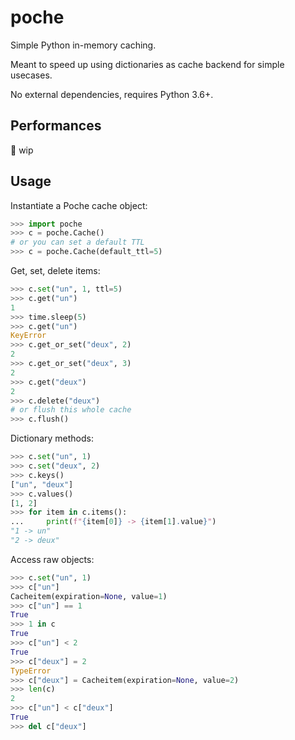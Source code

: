 # poche

Simple Python in-memory caching.

Meant to speed up using dictionaries as cache backend for simple usecases.

No external dependencies, requires Python 3.6+.

## Performances

🚧 wip

## Usage

Instantiate a Poche cache object:
```python
>>> import poche
>>> c = poche.Cache()
# or you can set a default TTL
>>> c = poche.Cache(default_ttl=5)
```

Get, set, delete items:

```python
>>> c.set("un", 1, ttl=5)
>>> c.get("un")
1
>>> time.sleep(5)
>>> c.get("un")
KeyError
>>> c.get_or_set("deux", 2)
2
>>> c.get_or_set("deux", 3)
2
>>> c.get("deux")
2
>>> c.delete("deux")
# or flush this whole cache
>>> c.flush()
```

Dictionary methods:

```python
>>> c.set("un", 1)
>>> c.set("deux", 2)
>>> c.keys()
["un", "deux"]
>>> c.values()
[1, 2]
>>> for item in c.items():
...     print(f"{item[0]} -> {item[1].value}")
"1 -> un"
"2 -> deux"
```

Access raw objects:

```Python
>>> c.set("un", 1)
>>> c["un"]
Cacheitem(expiration=None, value=1)
>>> c["un"] == 1
True
>>> 1 in c
True
>>> c["un"] < 2
True
>>> c["deux"] = 2
TypeError
>>> c["deux"] = Cacheitem(expiration=None, value=2)
>>> len(c)
2
>>> c["un"] < c["deux"]
True
>>> del c["deux"]
```
